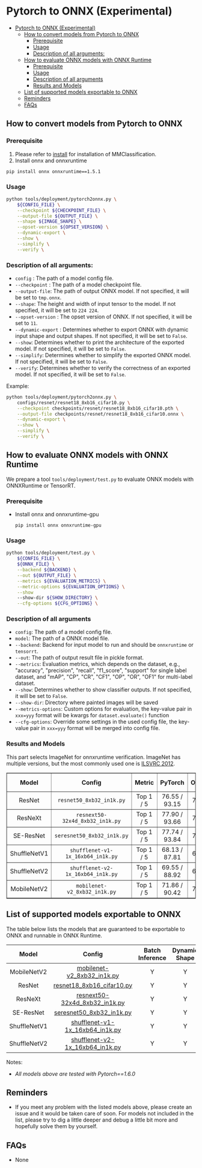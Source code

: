 # Pytorch to ONNX (Experimental)

<!-- TOC -->

- [Pytorch to ONNX (Experimental)](#pytorch-to-onnx-experimental)
  - [How to convert models from Pytorch to ONNX](#how-to-convert-models-from-pytorch-to-onnx)
    - [Prerequisite](#prerequisite)
    - [Usage](#usage)
    - [Description of all arguments:](#description-of-all-arguments)
  - [How to evaluate ONNX models with ONNX Runtime](#how-to-evaluate-onnx-models-with-onnx-runtime)
    - [Prerequisite](#prerequisite-1)
    - [Usage](#usage-1)
    - [Description of all arguments](#description-of-all-arguments-1)
    - [Results and Models](#results-and-models)
  - [List of supported models exportable to ONNX](#list-of-supported-models-exportable-to-onnx)
  - [Reminders](#reminders)
  - [FAQs](#faqs)

<!-- TOC -->

## How to convert models from Pytorch to ONNX

### Prerequisite

1. Please refer to [install](https://mmclassification.readthedocs.io/en/latest/install.html#install-mmclassification) for installation of MMClassification.
2. Install onnx and onnxruntime

```shell
pip install onnx onnxruntime==1.5.1
```

### Usage

```bash
python tools/deployment/pytorch2onnx.py \
    ${CONFIG_FILE} \
    --checkpoint ${CHECKPOINT_FILE} \
    --output-file ${OUTPUT_FILE} \
    --shape ${IMAGE_SHAPE} \
    --opset-version ${OPSET_VERSION} \
    --dynamic-export \
    --show \
    --simplify \
    --verify \
```

### Description of all arguments:

- `config` : The path of a model config file.
- `--checkpoint` : The path of a model checkpoint file.
- `--output-file`: The path of output ONNX model. If not specified, it will be set to `tmp.onnx`.
- `--shape`: The height and width of input tensor to the model. If not specified, it will be set to `224 224`.
- `--opset-version` : The opset version of ONNX. If not specified, it will be set to `11`.
- `--dynamic-export` : Determines whether to export ONNX with dynamic input shape and output shapes. If not specified, it will be set to `False`.
- `--show`: Determines whether to print the architecture of the exported model. If not specified, it will be set to `False`.
- `--simplify`: Determines whether to simplify the exported ONNX model. If not specified, it will be set to `False`.
- `--verify`: Determines whether to verify the correctness of an exported model. If not specified, it will be set to `False`.

Example:

```bash
python tools/deployment/pytorch2onnx.py \
    configs/resnet/resnet18_8xb16_cifar10.py \
    --checkpoint checkpoints/resnet/resnet18_8xb16_cifar10.pth \
    --output-file checkpoints/resnet/resnet18_8xb16_cifar10.onnx \
    --dynamic-export \
    --show \
    --simplify \
    --verify \
```

## How to evaluate ONNX models with ONNX Runtime

We prepare a tool `tools/deployment/test.py` to evaluate ONNX models with ONNXRuntime or TensorRT.

### Prerequisite

- Install onnx and onnxruntime-gpu

  ```shell
  pip install onnx onnxruntime-gpu
  ```

### Usage

```bash
python tools/deployment/test.py \
    ${CONFIG_FILE} \
    ${ONNX_FILE} \
    --backend ${BACKEND} \
    --out ${OUTPUT_FILE} \
    --metrics ${EVALUATION_METRICS} \
    --metric-options ${EVALUATION_OPTIONS} \
    --show
    --show-dir ${SHOW_DIRECTORY} \
    --cfg-options ${CFG_OPTIONS} \
```

### Description of all arguments

- `config`: The path of a model config file.
- `model`: The path of a ONNX model file.
- `--backend`: Backend for input model to run and should be `onnxruntime` or `tensorrt`.
- `--out`: The path of output result file in pickle format.
- `--metrics`: Evaluation metrics, which depends on the dataset, e.g., "accuracy", "precision", "recall", "f1_score", "support" for single label dataset, and "mAP", "CP", "CR", "CF1", "OP", "OR", "OF1" for multi-label dataset.
- `--show`: Determines whether to show classifier outputs. If not specified, it will be set to `False`.
- `--show-dir`: Directory where painted images will be saved
- `--metrics-options`: Custom options for evaluation, the key-value pair in `xxx=yyy` format will be kwargs for `dataset.evaluate()` function
- `--cfg-options`: Override some settings in the used config file, the key-value pair in `xxx=yyy` format will be merged into config file.

### Results and Models

This part selects ImageNet for onnxruntime verification. ImageNet has multiple versions, but the most commonly used one is [ILSVRC 2012](http://www.image-net.org/challenges/LSVRC/2012/).

<table border="1" class="docutils">
  <tr>
    <th align="center">Model</th>
    <th align="center">Config</th>
    <th align="center">Metric</th>
    <th align="center">PyTorch</th>
    <th align="center">ONNXRuntime</th>
    <th align="center">TensorRT-fp32</th>
    <th align="center">TensorRT-fp16</th>
  </tr>
  <tr>
    <td align="center">ResNet</td>
    <td align="center"><code>resnet50_8xb32_in1k.py</code></td>
    <td align="center">Top 1 / 5</td>
    <td align="center">76.55 / 93.15</td>
    <td align="center">76.49 / 93.22</td>
    <td align="center">76.49 / 93.22</td>
    <td align="center">76.50 / 93.20</td>
  </tr>
  <tr>
    <td align="center">ResNeXt</td>
    <td align="center"><code>resnext50-32x4d_8xb32_in1k.py</code></td>
    <td align="center">Top 1 / 5</td>
    <td align="center">77.90 / 93.66</td>
    <td align="center">77.90 / 93.66</td>
    <td align="center">77.90 / 93.66</td>
    <td align="center">77.89 / 93.65</td>
  </tr>
  <tr>
    <td align="center">SE-ResNet</td>
    <td align="center"><code>seresnet50_8xb32_in1k.py</code></td>
    <td align="center">Top 1 / 5</td>
    <td align="center">77.74 / 93.84</td>
    <td align="center">77.74 / 93.84</td>
    <td align="center">77.74 / 93.84</td>
    <td align="center">77.74 / 93.85</td>
  </tr>
  <tr>
    <td align="center">ShuffleNetV1</td>
    <td align="center"><code>shufflenet-v1-1x_16xb64_in1k.py</code></td>
    <td align="center">Top 1 / 5</td>
    <td align="center">68.13 / 87.81</td>
    <td align="center">68.13 / 87.81</td>
    <td align="center">68.13 / 87.81</td>
    <td align="center">68.10 / 87.80</td>
  </tr>
  <tr>
    <td align="center">ShuffleNetV2</td>
    <td align="center"><code>shufflenet-v2-1x_16xb64_in1k.py</code></td>
    <td align="center">Top 1 / 5</td>
    <td align="center">69.55 / 88.92</td>
    <td align="center">69.55 / 88.92</td>
    <td align="center">69.55 / 88.92</td>
    <td align="center">69.55 / 88.92</td>
  </tr>
  <tr>
    <td align="center">MobileNetV2</td>
    <td align="center"><code>mobilenet-v2_8xb32_in1k.py</code></td>
    <td align="center">Top 1 / 5</td>
    <td align="center">71.86 / 90.42</td>
    <td align="center">71.86 / 90.42</td>
    <td align="center">71.86 / 90.42</td>
    <td align="center">71.88 / 90.40</td>
  </tr>
</table>

## List of supported models exportable to ONNX

The table below lists the models that are guaranteed to be exportable to ONNX and runnable in ONNX Runtime.

|    Model     |                                                                       Config                                                                        | Batch Inference | Dynamic Shape | Note |
| :----------: | :-------------------------------------------------------------------------------------------------------------------------------------------------: | :-------------: | :-----------: | ---- |
| MobileNetV2  |      [mobilenet-v2_8xb32_in1k.py](https://github.com/open-mmlab/mmclassification/tree/master/configs/mobilenet_v2/mobilenet-v2_8xb32_in1k.py)       |        Y        |       Y       |      |
|    ResNet    |          [resnet18_8xb16_cifar10.py](https://github.com/open-mmlab/mmclassification/tree/master/configs/resnet/resnet18_8xb16_cifar10.py)           |        Y        |       Y       |      |
|   ResNeXt    |      [resnext50-32x4d_8xb32_in1k.py](https://github.com/open-mmlab/mmclassification/tree/master/configs/resnext/resnext50-32x4d_8xb32_in1k.py)      |        Y        |       Y       |      |
|  SE-ResNet   |          [seresnet50_8xb32_in1k.py](https://github.com/open-mmlab/mmclassification/tree/master/configs/seresnet/seresnet50_8xb32_in1k.py)           |        Y        |       Y       |      |
| ShuffleNetV1 | [shufflenet-v1-1x_16xb64_in1k.py](https://github.com/open-mmlab/mmclassification/tree/master/configs/shufflenet_v1/shufflenet-v1-1x_16xb64_in1k.py) |        Y        |       Y       |      |
| ShuffleNetV2 | [shufflenet-v2-1x_16xb64_in1k.py](https://github.com/open-mmlab/mmclassification/tree/master/configs/shufflenet_v2/shufflenet-v2-1x_16xb64_in1k.py) |        Y        |       Y       |      |

Notes:

- *All models above are tested with Pytorch==1.6.0*

## Reminders

- If you meet any problem with the listed models above, please create an issue and it would be taken care of soon. For models not included in the list, please try to dig a little deeper and debug a little bit more and hopefully solve them by yourself.

## FAQs

- None
